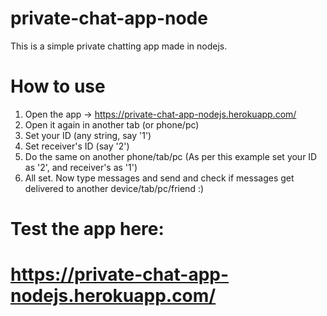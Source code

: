# private-chat-app-node

This is a simple private chatting app made in nodejs.

# How to use
1. Open the app -> https://private-chat-app-nodejs.herokuapp.com/
2. Open it again in another tab (or phone/pc)
3. Set your ID (any string, say '1')
4. Set receiver's ID (say '2')
5. Do the same on another phone/tab/pc (As per this example set your ID as '2', and receiver's as '1')
6. All set. Now type messages and send and check if messages get delivered to another device/tab/pc/friend :)

# Test the app here:
# https://private-chat-app-nodejs.herokuapp.com/
